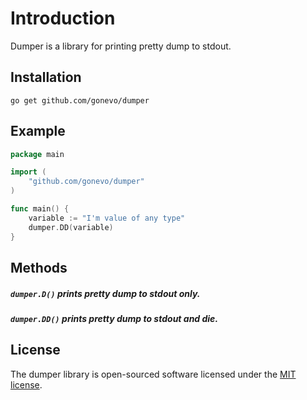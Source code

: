 # Introduction

Dumper is a library for printing pretty dump to stdout.

## Installation

```shell
go get github.com/gonevo/dumper
```

## Example

```go
package main

import (
	"github.com/gonevo/dumper"
)

func main() {
	variable := "I'm value of any type"
	dumper.DD(variable)
}
```

## Methods

##### `dumper.D()` prints pretty dump to stdout only.
##### `dumper.DD()` prints pretty dump to stdout and die.

## License

The dumper library is open-sourced software licensed under the [MIT license](https://opensource.org/licenses/MIT).
